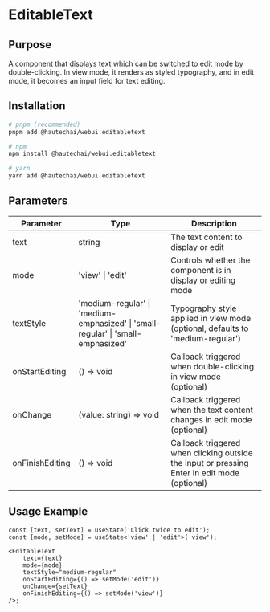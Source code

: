 # EditableText

## Purpose

A component that displays text which can be switched to edit mode by double-clicking. In view mode, it renders as styled typography, and in edit mode, it becomes an input field for text editing.

## Installation

```bash
# pnpm (recommended)
pnpm add @hautechai/webui.editabletext

# npm
npm install @hautechai/webui.editabletext

# yarn
yarn add @hautechai/webui.editabletext
```

## Parameters

| Parameter       | Type                                                                             | Description                                                                                  |
| --------------- | -------------------------------------------------------------------------------- | -------------------------------------------------------------------------------------------- |
| text            | string                                                                           | The text content to display or edit                                                          |
| mode            | 'view' \| 'edit'                                                                 | Controls whether the component is in display or editing mode                                 |
| textStyle       | 'medium-regular' \| 'medium-emphasized' \| 'small-regular' \| 'small-emphasized' | Typography style applied in view mode (optional, defaults to 'medium-regular')               |
| onStartEditing  | () => void                                                                       | Callback triggered when double-clicking in view mode (optional)                              |
| onChange        | (value: string) => void                                                          | Callback triggered when the text content changes in edit mode (optional)                     |
| onFinishEditing | () => void                                                                       | Callback triggered when clicking outside the input or pressing Enter in edit mode (optional) |

## Usage Example

```tsx
const [text, setText] = useState('Click twice to edit');
const [mode, setMode] = useState<'view' | 'edit'>('view');

<EditableText
    text={text}
    mode={mode}
    textStyle="medium-regular"
    onStartEditing={() => setMode('edit')}
    onChange={setText}
    onFinishEditing={() => setMode('view')}
/>;
```
